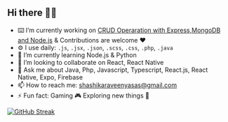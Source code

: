 ## Hi there 🧑‍💻

- ⌨️ I’m currently working on [CRUD Operaration with Express,MongoDB and Node.js](https://github.com/shashika05/crud-operations) & Contributions are welcome ❤️
- ⚙️ I use daily: `.js`, `.jsx`, `.json`, `.scss`, `.css`, `.php`, `.java`
- 🌱 I’m currently learning Node.js & Python
- 👯 I’m looking to collaborate on React, React Native
- 💬 Ask me about Java, Php, Javascript, Typescript, React.js, React Native, Expo, Firebase
- 📫 How to reach me: [shashikaraveenyasas@gmail.com](mailto:shashikaraveenyasas@gmail.com)
- ⚡ Fun fact: Gaming 🎮 Exploring new things 🔭

[![GitHub Streak](https://streak-stats.demolab.com/?user=shashika05)](https://git.io/streak-stats)
